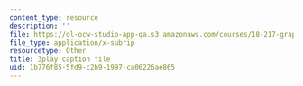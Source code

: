 ```yaml
---
content_type: resource
description: ''
file: https://ol-ocw-studio-app-qa.s3.amazonaws.com/courses/18-217-graph-theory-and-additive-combinatorics-fall-2019/1b776f855fd9c2b91997ca06226ae865_nCWwhF0TkVI.srt
file_type: application/x-subrip
resourcetype: Other
title: 3play caption file
uid: 1b776f85-5fd9-c2b9-1997-ca06226ae865
---
```


